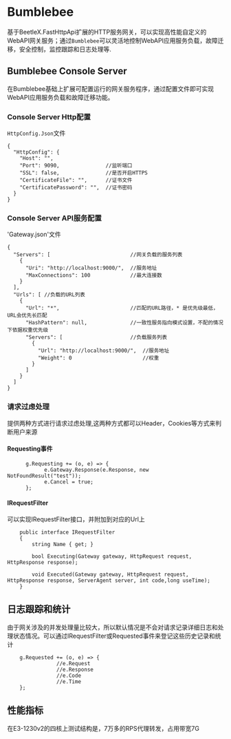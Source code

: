 # Bumblebee
基于BeetleX.FastHttpApi扩展的HTTP服务网关，可以实现高性能自定义的WebAPI网关服务；通过`Bumblebee`可以灵活地控制WebAPI应用服务负载，故障迁移，安全控制，监控跟踪和日志处理等.
## Bumblebee Console Server
在Bumblebee基础上扩展可配置运行的网关服务程序，通过配置文件即可实现WebAPI应用服务负载和故障迁移功能。
### Console Server Http配置
`HttpConfig.Json`文件
```
{
  "HttpConfig": {
    "Host": "",
    "Port": 9090,               //监听端口
    "SSL": false,               //是否开启HTTPS
    "CertificateFile": "",      //证书文件
    "CertificatePassword": "",  //证书密码
  }
}
```
### Console Server API服务配置
'Gateway.json'文件
```
{
  "Servers": [                          //网关负载的服务列表
    {
      "Uri": "http://localhost:9000/",  //服务地址
      "MaxConnections": 100             //最大连接数
    }
  ],
  "Urls": [ //负载的URL列表
    {
      "Url": "*",                       //匹配的URL路径，* 是优先级最低，URL会优先长匹配
      "HashPattern": null,              //一致性服务指向模式设置，不配的情况下依据权重优先级
      "Servers": [                      //负载服务列表
        {
          "Url": "http://localhost:9000/",  //服务地址
          "Weight": 0                       //权重
        }
      ]
    }
  ]
}
```
### 请求过虑处理
提供两种方式进行请求过虑处理,这两种方式都可以Header，Cookies等方式来判断用户来源
#### Requesting事件 
```
      g.Requesting += (o, e) => {
            e.Gateway.Response(e.Response, new NotFoundResult("test"));
            e.Cancel = true;
      };
```
#### IRequestFilter
可以实现IRequestFilter接口，并附加到对应的Url上
```
    public interface IRequestFilter
    {
        string Name { get; }

        bool Executing(Gateway gateway, HttpRequest request, HttpResponse response);

        void Executed(Gateway gateway, HttpRequest request, HttpResponse response, ServerAgent server, int code,long useTime);
    }
```
## 日志跟踪和统计
由于网关涉及的并发处理量比较大，所以默认情况是不会对请求记录详细日志和处理状态情况。可以通过IRequestFilter或Requested事件来登记这些历史记录和统计
```
    g.Requested += (o, e) => {
                //e.Request
                //e.Response
                //e.Code
                //e.Time
    };
```
## 性能指标
在E3-1230v2的四核上测试结构是，7万多的RPS代理转发，占用带宽7G
